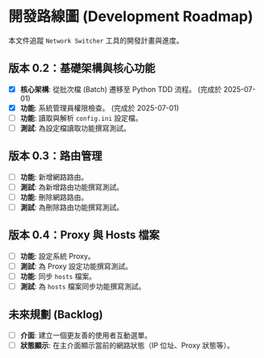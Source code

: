 # 開發路線圖 (Development Roadmap)

本文件追蹤 `Network Switcher` 工具的開發計畫與進度。

## 版本 0.2：基礎架構與核心功能

- [x] **核心架構**: 從批次檔 (Batch) 遷移至 Python TDD 流程。 (完成於 2025-07-01)
- [x] **功能**: 系統管理員權限檢查。 (完成於 2025-07-01)
- [ ] **功能**: 讀取與解析 `config.ini` 設定檔。
- [ ] **測試**: 為設定檔讀取功能撰寫測試。

## 版本 0.3：路由管理

- [ ] **功能**: 新增網路路由。
- [ ] **測試**: 為新增路由功能撰寫測試。
- [ ] **功能**: 刪除網路路由。
- [ ] **測試**: 為刪除路由功能撰寫測試。

## 版本 0.4：Proxy 與 Hosts 檔案

- [ ] **功能**: 設定系統 Proxy。
- [ ] **測試**: 為 Proxy 設定功能撰寫測試。
- [ ] **功能**: 同步 `hosts` 檔案。
- [ ] **測試**: 為 `hosts` 檔案同步功能撰寫測試。

## 未來規劃 (Backlog)

- [ ] **介面**: 建立一個更友善的使用者互動選單。
- [ ] **狀態顯示**: 在主介面顯示當前的網路狀態（IP 位址、Proxy 狀態等）。
